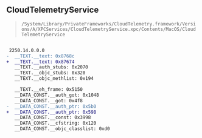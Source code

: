 ## CloudTelemetryService

> `/System/Library/PrivateFrameworks/CloudTelemetry.framework/Versions/A/XPCServices/CloudTelemetryService.xpc/Contents/MacOS/CloudTelemetryService`

```diff

 2250.14.0.0.0
-  __TEXT.__text: 0x8768c
+  __TEXT.__text: 0x87674
   __TEXT.__auth_stubs: 0x2070
   __TEXT.__objc_stubs: 0x320
   __TEXT.__objc_methlist: 0x194

   __TEXT.__eh_frame: 0x5150
   __DATA_CONST.__auth_got: 0x1048
   __DATA_CONST.__got: 0x4f8
-  __DATA_CONST.__auth_ptr: 0x5b0
+  __DATA_CONST.__auth_ptr: 0x598
   __DATA_CONST.__const: 0x3998
   __DATA_CONST.__cfstring: 0x120
   __DATA_CONST.__objc_classlist: 0xd0

```

